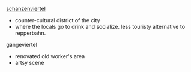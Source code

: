 [schanzenviertel](https://maps.app.goo.gl/HdkZJYpywcX3knZ98) 
- counter-cultural district of the city
- where the locals go to drink and socialize. less touristy alternative to repperbahn. 

gängeviertel
- renovated old worker's area
- artsy scene

